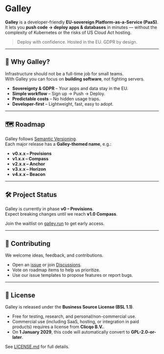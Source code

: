 # Galley

**Galley** is a developer-friendly **EU-sovereign Platform-as-a-Service (PaaS)**.  
It lets you **push code → deploy apps & databases** in minutes — without the complexity of Kubernetes or the risks of US Cloud Act hosting.

> Deploy with confidence. Hosted in the EU. GDPR by design.

---

## 🚀 Why Galley?

Infrastructure should not be a full-time job for small teams.  
With Galley you can focus on **building software**, not fighting servers.

- **Sovereignty & GDPR** – Your apps and data stay in the EU.  
- **Simple workflow** – Sign up → Push → Deploy.  
- **Predictable costs** – No hidden usage traps.  
- **Developer-first** – Lightweight, fast, easy to adopt.  

---

## 🗺 Roadmap

Galley follows [Semantic Versioning](https://semver.org/).  
Each major release has a **Galley-themed name**, e.g.:

- **v0.x.x – Provisions**
- **v1.x.x – Compass**
- **v2.x.x – Anchor**
- **v3.x.x – Horizon**
- **v4.x.x – Beacon**

---

## 🛠 Project Status

Galley is currently in phase **v0 – Provisions**.  
Expect breaking changes until we reach **v1.0 Compass**.

Join the waitlist on [galley.run](https://galley.run) to get early access.

---

## 🤝 Contributing

We welcome ideas, feedback, and contributions.  
- Open an [issue](../../issues) or join [Discussions](../../discussions).  
- Vote on roadmap items to help us prioritize.  
- Use our issue templates to propose features or report bugs.  

---

## 📜 License

Galley is released under the **Business Source License (BSL 1.1)**.  

- Free for testing, research, and personal/non-commercial use.  
- Commercial use (including SaaS, hosting, or integration in paid products) requires a license from **Clicqo B.V.**.  
- On **1 January 2029**, this code will automatically convert to **GPL-2.0-or-later**.  

See [LICENSE.md](./LICENSE.md) for full details.
